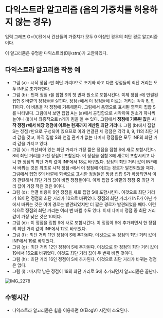 # 다익스트라 알고리즘 (음의 가중치를 허용하지 않는 경우)

입력 그래프 G=(V,E)에서 간선들의 가중치가 모두 0 이상인 경우의 최단 경로 알고리즘이다.

이 알고리즘은 유명한 다익스트라(Dijkstra)가 고안하였다.

## 다익스트라 알고리즘 작동 예

* 그림 (a) : 시작 정점 r만 최단 거리0으로 초기화 하고 다른 정점들의 최단 거리는 모두 INF로 초기화한다.
* 그림 (b) : 먼저 정점 r을 집합 S의 첫 번째 원소로 포함시킨다. 이제 정점 r에 연결된 집합 S 바깥의 정점들을 살핀다. 정점 r에서 이 정점들에 이르는 거리는 각각 8, 9, 11이다. 이 비용을 각 정점에 기록해둔다. 그림에서 음영으로 표시된 영역이 집합 S를 나타낸다. 그림에서 보면 집합 A는 (a)에서 공집합으로 시작하여 원소가 하나씩 늘어나 (i)에서 최종적으로 n개가 됨을 볼 수 있다. 그림에서 **정점에 기록된 값**은 **시작 정점 r에서 해당 정점에 이르는 현재까지 계산된 최단 거리**다. 그림 (b)에서 집합 S는 정점 r만으로 구성되어 있으므로 이와 연결된 세 정점은 각각 8, 9, 11의 최단 거리 값을 갖고, 아직 집합 S와 연결 관계가 없는 나머지 정점들은 모두 INF의 최단 거리 값을 가지고 있다.
* 그림 (c) : 계산되어 있는 최단 거리가 가장 짧은 정점을 집합 S에 새로 포함시킨다. 8의 최단 거리를 가진 정점이 포함된다. 이 정점을 집합 S에 새로이 포함시키고 나니 한 정점의 최단 거리 값이 INF에서 18로 바뀌었다. 정점의 최단 거리 값이 INF에서 바뀌는 것은 최초로 시작 정점 r에서 이 정점에 이르는 경로가 발견되었을 때다. 그림에서 집합 S의 바깥에 회색으로 표시한 정점들은 방금 집합 S가 확장되면서 이와 관련해서 최단 거리 값이 바뀐 정점들이다. 이제 집합 S 바깥의 정점 중 최단 거리 값이 가장 작은 것은 9이다.
* 그림 (d) : 연결 비용이 9인 정점을 새로 집합 S에 포함시킨다. 이것으로 최단 거리가 18이던 정점의 최단 거리가 10으로 바뀌었다. 정점의 최단 거리가 INF가 아닌 수에서 바뀌는 것은 이미 경로는 발견되었지만 더 짧은 경로가 발견되었을 때다. 이런 식으로 정점의 최단 거리는 여러 번 바뀔 수도 있다. 이제 나머지 정점 중 최단 거리 값이 가장 낮은 것은 10이다.
* 그림 (e) : 이 정점을 집합 S에 새로 포함시킨다. 이 정점이 S에 추가되면서 한 정점의 최단 거리 값이 INF에서 12로 바뀌었다.
* 그림 (f) : 최단 거리 11인 정점이 S에 추가된다. 이것으로 두 정점의 최단 거리 값이 INF에서 19로 바뀌었다.
* 그림 (g) : 최단 거리 12인 정점이 S에 추가된다. 이것으로 한 정점의 최단 거리 값이 19에서 16으로 바뀌었다. 이것도 최단 거리 값이 두 번째 바뀐 것이다.
* 그림 (h) : 최단 거리 16인 정점이 S에 추가된다. 이것으로 최단 거리가 바뀌는 정점은 없다.
* 그림 (i) : 마지막 남은 정점이 19의 최단 거리로 S에 추가되면서 알고리즘은 끝난다.

![IMG_2278](https://user-images.githubusercontent.com/39182235/102712175-5598b980-4302-11eb-9dff-c2e194794814.jpg)

## 수행시간

* 다익스트라 알고리즘은 힙을 이용하면 O(ElogV) 시간이 소요된다.
